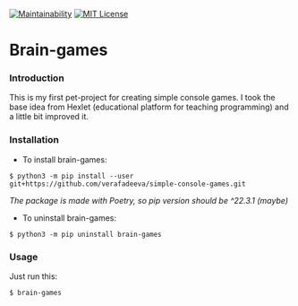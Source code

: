 [![Maintainability](https://api.codeclimate.com/v1/badges/8c15bb0d5bbfaf86cb48/maintainability)](https://codeclimate.com/github/verafadeeva/python-project-49/maintainability)
[![MIT License](https://img.shields.io/badge/License-MIT-green.svg)](https://choosealicense.com/licenses/mit/)

# Brain-games

### Introduction
This is my first pet-project for creating simple console games. I took the base idea from Hexlet (educational platform for teaching programming) and a little bit improved it.

### Installation

- To install brain-games:

```
$ python3 -m pip install --user git+https://github.com/verafadeeva/simple-console-games.git
```
*The package is made with Poetry, so pip version should be ^22.3.1 (maybe)*

- To uninstall  brain-games:
```
$ python3 -m pip uninstall brain-games
```

### Usage

Just run this:
```
$ brain-games
```
